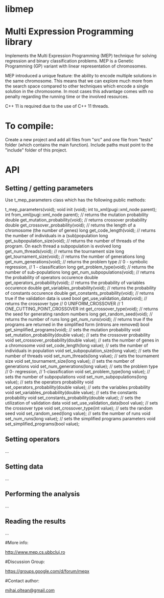 # libmep

# Multi Expression Programming library

Implements the Multi Expression Programming (MEP) technique for solving regression and binary classification problems. MEP is a Genetic Programming (GP) variant with linear representation of chromosomes.

MEP introduced a unique feature: the ability to encode multiple solutions in the same chromosome. This means that we can explore much more from the search space compared to other techniques which encode a single solution in the chromosome. In most cases this advantage comes with no penalty regarding the running time or the involved resources.

C++ 11 is required due to the use of C++ 11 threads.

# To compile: 

Create a new project and add all files from "src" and one file from "tests" folder (which contains the main function). Include paths must point to the "include" folder of this project.

# API
## Setting / getting parameters

Use t_mep_parameters class which has the following public methods:

t_mep_parameters(void);
void init (void);
int to_xml(pugi::xml_node parent);
int from_xml(pugi::xml_node parent);
// returns the mutation probability
double get_mutation_probability(void);
// returns crossover probability
double get_crossover_probability(void);
// returns the length of a chromosome (the number of genes)
long get_code_length(void);
// returns the number of individuals in a (sub)population
long get_subpopulation_size(void);
// returns the number of threads of the program. On each thread a subpopulation is evolved
long get_num_threads(void);
// returns the tournament size
long get_tournament_size(void);
// returns the number of generations
long get_num_generations(void);
// returns the problem type
// 0 - symbolic regression,
// 1 - classification
long get_problem_type(void);
// returns the number of sub-populations
long get_num_subpopulations(void);
// returns the probability of operators occurence
double get_operators_probability(void);
// returns the probability of variables occurence
double get_variables_probability(void);
// returns the probability of constants occurence
double get_constants_probability(void);
// returns true if the validation data is used
bool get_use_validation_data(void);
// returns the crossover type
// 0 UNIFORM_CROSSOVER
// 1 ONE_CUTTING_POINT_CROSSOVER
int get_crossover_type(void);
// returns the seed for generating random numbers
long get_random_seed(void);
// returns the number of runs
long get_num_runs(void);
// returns true if the programs are returned in the simplified form (introns are removed)
bool get_simplified_programs(void);
// sets the mutation probability
void set_mutation_probability(double value);
// sets the crossover probability
void set_crossover_probability(double value);
// sets the number of genes in a chromosome
void set_code_length(long value);
// sets the number of individuals in population
void set_subpopulation_size(long value);
// sets the number of threads
void set_num_threads(long value);
// sets the tournament size
void set_tournament_size(long value);
// sets the number of generations
void set_num_generations(long value);
// sets the problem type
// 0- regression,
// 1-classification
void set_problem_type(long value);
// sets the number of subpopulations
void set_num_subpopulations(long value);
// sets the operators probability
void set_operators_probability(double value);
// sets the variables probability
void set_variables_probability(double value);
// sets the constants probability
void set_constants_probability(double value);
// sets the utilization of validation data
void set_use_validation_data(bool value);
// sets the crossover type
void set_crossover_type(int value);
// sets the random seed
void set_random_seed(long value);
// sets the number of runs
void set_num_runs(long value);
// sets the simplified programs parameters
void set_simplified_programs(bool value);

## Setting operators
...
## Setting data
...
## Performing the analysis
...
## Reading the results
...

#More info:

http://www.mep.cs.ubbcluj.ro

#Discussion Group:

https://groups.google.com/d/forum/mepx

#Contact author:

mihai.oltean@gmail.com

